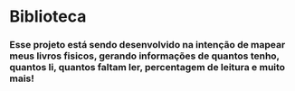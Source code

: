 # Biblioteca

### Esse projeto está sendo desenvolvido na intenção de mapear meus livros fisicos, gerando informações de quantos tenho, quantos li, quantos faltam ler, percentagem de leitura e muito mais!

